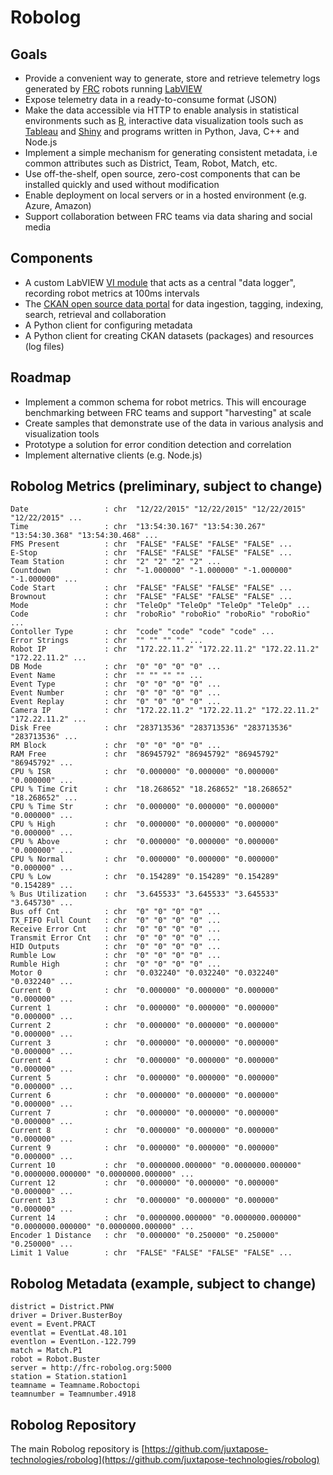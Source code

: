 # Robolog

## Goals
* Provide a convenient way to generate, store and retrieve telemetry logs generated by [FRC](http://www.firstinspires.org/robotics/frc) robots running [LabVIEW](http://www.ni.com/labview/)
* Expose telemetry data in a ready-to-consume format (JSON)
* Make the data accessible via HTTP to enable analysis in statistical environments such as [R](https://www.r-project.org/), interactive data visualization tools such as [Tableau](http://www.tableau.com/first-robotics) and [Shiny](https://www.rstudio.com/products/shiny/shiny-user-showcase/) and programs written in Python, Java, C++ and Node.js
* Implement a simple mechanism for generating consistent metadata, i.e common attributes such as District, Team, Robot, Match, etc.
* Use off-the-shelf, open source, zero-cost components that can be installed quickly and used without modification
* Enable deployment on local servers or in a hosted environment (e.g. Azure, Amazon)
* Support collaboration between FRC teams via data sharing and social media

## Components
* A custom LabVIEW [VI module](http://www.ni.com/pdf/manuals/372668d.pdf) that acts as a central "data logger", recording robot metrics at 100ms intervals
* The [CKAN open source data portal](http://ckan.org/) for data ingestion, tagging, indexing, search, retrieval and collaboration 
* A Python client for configuring metadata
* A Python client for creating CKAN datasets (packages) and resources (log files)

## Roadmap
* Implement a common schema for robot metrics. This will encourage benchmarking between FRC teams and support "harvesting" at scale
* Create samples that demonstrate use of the data in various analysis and visualization tools
* Prototype a solution for error condition detection and correlation
* Implement alternative clients (e.g. Node.js) 

## Robolog Metrics (preliminary, subject to change)
    Date                 : chr  "12/22/2015" "12/22/2015" "12/22/2015" "12/22/2015" ...
    Time                 : chr  "13:54:30.167" "13:54:30.267" "13:54:30.368" "13:54:30.468" ...
    FMS Present          : chr  "FALSE" "FALSE" "FALSE" "FALSE" ...
    E-Stop               : chr  "FALSE" "FALSE" "FALSE" "FALSE" ...
    Team Station         : chr  "2" "2" "2" "2" ...
    Countdown            : chr  "-1.000000" "-1.000000" "-1.000000" "-1.000000" ...
    Code Start           : chr  "FALSE" "FALSE" "FALSE" "FALSE" ...
    Brownout             : chr  "FALSE" "FALSE" "FALSE" "FALSE" ...
    Mode                 : chr  "TeleOp" "TeleOp" "TeleOp" "TeleOp" ...
    Code                 : chr  "roboRio" "roboRio" "roboRio" "roboRio" ...
    Contoller Type       : chr  "code" "code" "code" "code" ...
    Error Strings        : chr  "" "" "" "" ...
    Robot IP             : chr  "172.22.11.2" "172.22.11.2" "172.22.11.2" "172.22.11.2" ...
    DB Mode              : chr  "0" "0" "0" "0" ...
    Event Name           : chr  "" "" "" "" ...
    Event Type           : chr  "0" "0" "0" "0" ...
    Event Number         : chr  "0" "0" "0" "0" ...
    Event Replay         : chr  "0" "0" "0" "0" ...
    Camera IP            : chr  "172.22.11.2" "172.22.11.2" "172.22.11.2" "172.22.11.2" ...
    Disk Free            : chr  "283713536" "283713536" "283713536" "283713536" ...
    RM Block             : chr  "0" "0" "0" "0" ...
    RAM Free             : chr  "86945792" "86945792" "86945792" "86945792" ...
    CPU % ISR            : chr  "0.000000" "0.000000" "0.000000" "0.000000" ...
    CPU % Time Crit      : chr  "18.268652" "18.268652" "18.268652" "18.268652" ...
    CPU % Time Str       : chr  "0.000000" "0.000000" "0.000000" "0.000000" ...
    CPU % High           : chr  "0.000000" "0.000000" "0.000000" "0.000000" ...
    CPU % Above          : chr  "0.000000" "0.000000" "0.000000" "0.000000" ...
    CPU % Normal         : chr  "0.000000" "0.000000" "0.000000" "0.000000" ...
    CPU % Low            : chr  "0.154289" "0.154289" "0.154289" "0.154289" ...
    % Bus Utilization    : chr  "3.645533" "3.645533" "3.645533" "3.645730" ...
    Bus off Cnt          : chr  "0" "0" "0" "0" ...
    TX_FIFO Full Count   : chr  "0" "0" "0" "0" ...
    Receive Error Cnt    : chr  "0" "0" "0" "0" ...
    Transmit Error Cnt   : chr  "0" "0" "0" "0" ...
    HID Outputs          : chr  "0" "0" "0" "0" ...
    Rumble Low           : chr  "0" "0" "0" "0" ...
    Rumble High          : chr  "0" "0" "0" "0" ...
    Motor 0              : chr  "0.032240" "0.032240" "0.032240" "0.032240" ...
    Current 0            : chr  "0.000000" "0.000000" "0.000000" "0.000000" ...
    Current 1            : chr  "0.000000" "0.000000" "0.000000" "0.000000" ...
    Current 2            : chr  "0.000000" "0.000000" "0.000000" "0.000000" ...
    Current 3            : chr  "0.000000" "0.000000" "0.000000" "0.000000" ...
    Current 4            : chr  "0.000000" "0.000000" "0.000000" "0.000000" ...
    Current 5            : chr  "0.000000" "0.000000" "0.000000" "0.000000" ...
    Current 6            : chr  "0.000000" "0.000000" "0.000000" "0.000000" ...
    Current 7            : chr  "0.000000" "0.000000" "0.000000" "0.000000" ...
    Current 8            : chr  "0.000000" "0.000000" "0.000000" "0.000000" ...
    Current 9            : chr  "0.000000" "0.000000" "0.000000" "0.000000" ...
    Current 10           : chr  "0.0000000.000000" "0.0000000.000000" "0.0000000.000000" "0.0000000.000000" ...
    Current 12           : chr  "0.000000" "0.000000" "0.000000" "0.000000" ...
    Current 13           : chr  "0.000000" "0.000000" "0.000000" "0.000000" ...
    Current 14           : chr  "0.0000000.000000" "0.0000000.000000" "0.0000000.000000" "0.0000000.000000" ...
    Encoder 1 Distance   : chr  "0.000000" "0.250000" "0.250000" "0.250000" ...
    Limit 1 Value        : chr  "FALSE" "FALSE" "FALSE" "FALSE" ...
## Robolog Metadata (example, subject to change)
    district = District.PNW
    driver = Driver.BusterBoy
    event = Event.PRACT
    eventlat = EventLat.48.101
    eventlon = EventLon.-122.799
    match = Match.P1
    robot = Robot.Buster
    server = http://frc-robolog.org:5000
    station = Station.station1
    teamname = Teamname.Roboctopi
    teamnumber = Teamnumber.4918

## Robolog Repository

The main Robolog repository is [https://github.com/juxtapose-technologies/robolog](https://github.com/juxtapose-technologies/robolog)
